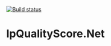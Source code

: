 [![Build status](https://ci.appveyor.com/api/projects/status/6gugu36aq0befp0r/branch/main?svg=true)](https://ci.appveyor.com/project/HiznyakNikita/ipqualityscore-net/branch/main)

# IpQualityScore.Net
